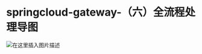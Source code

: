 ﻿#  springcloud-gateway-（六）全流程处理导图

![在这里插入图片描述](https://img-blog.csdnimg.cn/20210225065323138.png?x-oss-process=image/watermark,type_ZmFuZ3poZW5naGVpdGk,shadow_10,text_aHR0cHM6Ly9ibG9nLmNzZG4ubmV0L3FxXzM3ODY5MjQz,size_16,color_FFFFFF,t_70)

